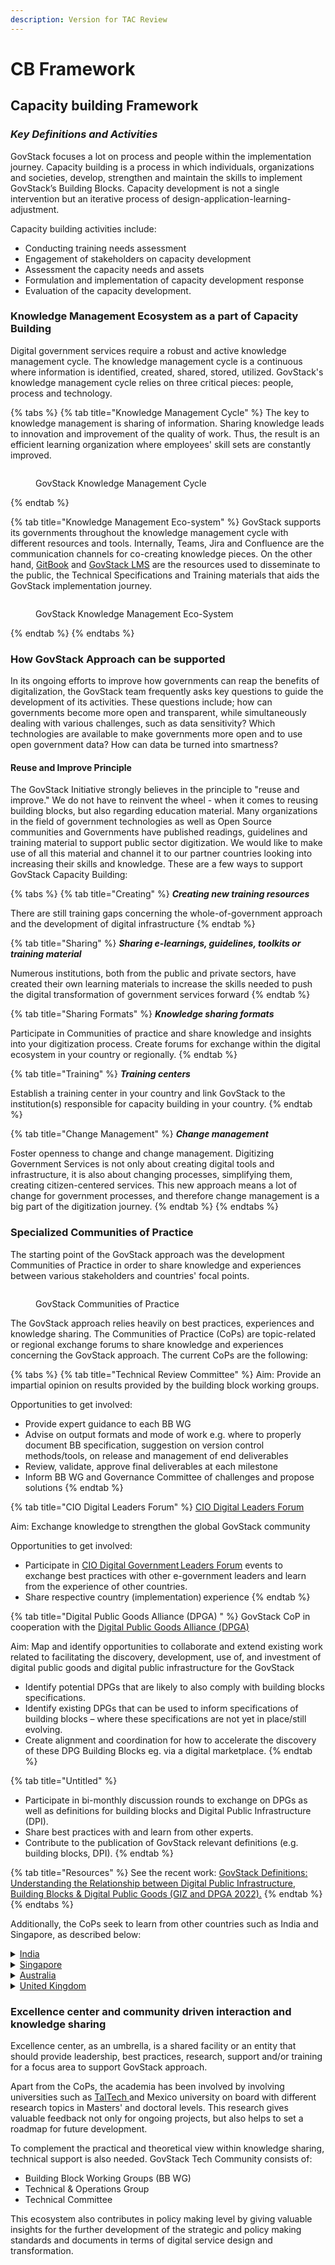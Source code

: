```yaml
---
description: Version for TAC Review
---
```


# CB Framework

## Capacity building Framework

### _**Key Definitions and Activities**_

GovStack focuses a lot on process and people within the implementation journey. Capacity building is a process in which individuals, organizations and societies, develop, strengthen and maintain the skills to implement GovStack’s Building Blocks. Capacity development is not a single intervention but an iterative process of design-application-learning-adjustment.&#x20;

Capacity building activities include:

* Conducting training needs assessment
* Engagement of stakeholders on capacity development
* Assessment the capacity needs and assets
* Formulation and implementation of capacity development response
* Evaluation of the capacity development. &#x20;

### **Knowledge Management Ecosystem as a part of Capacity Building**

Digital government services require a robust and active knowledge management cycle. The knowledge management cycle is a continuous where information is identified, created, shared, stored, utilized. GovStack's knowledge management cycle relies on three critical pieces: people, process and technology.&#x20;

{% tabs %}
{% tab title="Knowledge Management Cycle" %}
The key to knowledge management is sharing of information. Sharing knowledge leads to innovation and improvement of the quality of work. Thus, the result is an efficient learning organization where employees' skill sets are constantly improved.&#x20;

<figure><img src="../../../.gitbook/assets/cycle.png" alt=""><figcaption><p>GovStack Knowledge Management Cycle</p></figcaption></figure>
{% endtab %}

{% tab title="Knowledge Management Eco-system" %}
GovStack supports its governments throughout the knowledge management cycle with different resources and tools.  Internally, Teams, Jira and Confluence are the communication channels for co-creating knowledge pieces. On the other hand, [GitBook](https://app.gitbook.com/o/pxmRWOPoaU8fUAbbcrus/c/4Q4PEWGtVCZpBYdPkxe3) and [GovStack LMS](../govlearn.md) are the resources used to disseminate to the public, the Technical Specifications and Training materials that aids the GovStack implementation journey.&#x20;

<figure><img src="../../../.gitbook/assets/KMCC.png" alt=""><figcaption><p>GovStack Knowledge Management Eco-System</p></figcaption></figure>
{% endtab %}
{% endtabs %}

### How GovStack Approach can be supported

In its ongoing efforts to improve how governments can reap the benefits of digitalization, the GovStack team frequently asks key questions to guide the development of its activities. These questions include; how can governments become more open and transparent, while simultaneously dealing with various challenges, such as data sensitivity?  Which technologies are available to make governments more open and to use open government data? How can data be turned into smartness? &#x20;

#### Reuse and Improve Principle

The GovStack Initiative strongly believes in the principle to "reuse and improve." We do not have to reinvent the wheel - when it comes to reusing building blocks, but also regarding education material. Many organizations in the field of government technologies as well as Open Source communities and Governments have published readings, guidelines and training material to support public sector digitization. We would like to make use of all this material and channel it to our partner countries looking into increasing their skills and knowledge. These are a few ways to support GovStack Capacity Building:

{% tabs %}
{% tab title="Creating" %}
_**Creating new training resources**_

There are still training gaps concerning the whole-of-government approach and the development of digital infrastructure&#x20;
{% endtab %}

{% tab title="Sharing" %}
_**Sharing e-learnings, guidelines, toolkits or training material**_

Numerous institutions, both from the public and private sectors, have created their own learning materials to increase the skills needed to push the digital transformation of government services forward
{% endtab %}

{% tab title="Sharing Formats" %}
_**Knowledge sharing formats**_&#x20;

Participate in Communities of practice and share knowledge and insights into your digitization process. Create forums for exchange within the digital ecosystem in your country or regionally.&#x20;
{% endtab %}

{% tab title="Training" %}
_**Training centers**_&#x20;

Establish a training center in your country and link GovStack to the institution(s) responsible for capacity building in your country.&#x20;
{% endtab %}

{% tab title="Change Management" %}
_**Change management**_&#x20;

Foster openness to change and change management. Digitizing Government Services is not only about creating digital tools and infrastructure, it is also about changing processes, simplifying them, creating citizen-centered services. This new approach means a lot of change for government processes, and therefore change management is a big part of the digitization journey. &#x20;
{% endtab %}
{% endtabs %}

### Specialized Communities of Practice

The starting point of the GovStack approach was the development Communities of Practice in order to share knowledge and experiences between various stakeholders and countries' focal points.\
&#x20;

<figure><img src="../../../.gitbook/assets/GetImage.jpeg" alt=""><figcaption><p>GovStack Communities of Practice</p></figcaption></figure>

The GovStack approach relies heavily on best practices, experiences and knowledge sharing. The Communities of Practice (CoPs) are topic-related or regional exchange forums to share knowledge and experiences concerning the GovStack approach. The current CoPs are the following:

{% tabs %}
{% tab title="Technical Review Committee" %}
Aim: Provide an impartial opinion on results provided by the building block working groups.&#x20;

Opportunities to get involved: &#x20;

* Provide expert guidance to each BB WG&#x20;
* Advise on output formats and mode of work e.g. where to properly document BB specification, suggestion on version control methods/tools, on release and management of end deliverables &#x20;
* Review, validate, approve final deliverables at each milestone&#x20;
* Inform BB WG and Governance Committee of challenges and propose solutions
{% endtab %}

{% tab title="CIO Digital Leaders Forum" %}
[CIO Digital Leaders Forum](https://www.govstack.global/govstack-leaders-forum/)&#x20;

Aim: Exchange knowledge to strengthen the global GovStack community &#x20;

Opportunities to get involved: &#x20;

* Participate in [CIO Digital Government Leaders Forum](https://www.govstack.global/govstack-leaders-forum/) events to exchange best practices with other e-government leaders and learn from the experience of other countries.&#x20;
* Share respective country (implementation) experience
{% endtab %}

{% tab title="Digital Public Goods Alliance (DPGA) " %}
GovStack CoP in cooperation with the [Digital Public Goods Alliance (DPGA)](https://digitalpublicgoods.net/)&#x20;

Aim: Map and identify opportunities to collaborate and extend existing work related to facilitating the discovery, development, use of, and investment of digital public goods and digital public infrastructure for the GovStack&#x20;

* Identify potential DPGs that are likely to also comply with building blocks specifications.&#x20;
* Identify existing DPGs that can be used to inform specifications of building blocks – where these specifications are not yet in place/still evolving.&#x20;
* Create alignment and coordination for how to accelerate the discovery of these DPG Building Blocks eg. via a digital marketplace.&#x20;
{% endtab %}

{% tab title="Untitled" %}
* Participate in bi-monthly discussion rounds to exchange on DPGs as well as definitions for building blocks and Digital Public Infrastructure (DPI).&#x20;
* Share best practices with and learn from other experts.&#x20;
* Contribute to the publication of GovStack relevant definitions (e.g. building blocks, DPI).&#x20;
{% endtab %}

{% tab title="Resources" %}
See the recent work: [GovStack Definitions: Understanding the Relationship between Digital Public Infrastructure, Building Blocks & Digital Public Goods (GIZ and DPGA 2022).](https://digitalpublicgoods.net/DPI-DPG-BB-Definitions.pdf)
{% endtab %}
{% endtabs %}

Additionally, the CoPs seek to learn from other countries such as India and Singapore, as described below:

<details>

<summary><a href="https://www.india.gov.in/people-groups/community">India</a></summary>

In India, the Department of Administrative Reforms & Public Grievances (DARPG) under the Ministry of Personnel, Public Grievances and Pensions has set-up an “E-Governance Division” that coordinates and supports the implementation of National eGovernance Plan (NeGP) and Digital India programs owned by Ministry of Electronics and Information Technology (MeitY).

The division has conceptualized “[Capacity Building through Master eGovernance Training Plan (MeTP)](https://www.meity.gov.in/dic)” for the years 2013-15. MeTP intends to build the capacity of central government employees for implementing e-Governance projects.

The core areas targeted to be addressed as part of training needs in MeTP are as follows

**Type-1 : Basic ICT Skills** for Office work (office productivity applications, internet, email etc.)

**Type-2: eGovernance related knowledge and skills** (These include topics such as eGovernance life cycle, Government Process Reengineering, Business Models, Public Private Partnerships, Regulatory Frameworks, Information Technology Act, Contract Management, Detailed Project Report (DPR), Request for Proposal (RFP), and Change Management.)

**Type-3: Domain/Sector/Mission Mode Project specific** (for example, Agriculture, Banking)

**Type-4: Soft skills** (Team building, Leadership, effective presentation & communication etc.)

**Type-5: Specialized professional skills** (Project Management, IT Security, IT Audit etc.)

_**The primary objectives of the training are as follows**_

* [ ] Equip the average government employee with the skills required to use the evolving systems and processes_**.**_
* [ ] Aid policy makers in prioritizing eGovernance reform and connecting the dots between various aspects of eGovernance.
* [ ] Support Project Managers by imparting training on modern project and change management techniques and tools.
* [ ] Facilitate transformation in government departments by equipping select teams with skills in process re-engineering and enterprise architecture.

**The delivery models** included are:

Seminar/workshop, Instructor Led Training (ILT), Virtual Classroom (VC), e-Learning, Blended mode of learning.

Subsequently, the National eGovernance Division (NeGD) under the Ministry of Electronics and Information Technology (MeitY), has extensively conducted a research with various key stakeholders and has developed[ “eGovernance Competency Framework (eGCF)](academic-support-to-capacity-development.md#skills-and-competences-to-support-academic-programmes) for Digital India with Implementation Toolkit” in the year 2014. This is a crucial document for conducting all the eGovernance Capacity Building initiatives for the civil servants of federal/state/union territory ministries/departments in India.&#x20;

</details>

<details>

<summary><a href="https://www.smartnation.gov.sg/community/contribute-to-smart-nation">Singapore</a></summary>

Singapore is committed to becoming a world leader in digitalization. Capitalizing on the huge potential opened up by technology, Singapore is putting forward an overarching [Smart Nation](https://www.smartnation.gov.sg/about-smart-nation/transforming-singapore) vision that is based on three pillars: [Digital Government](https://www.smartnation.gov.sg/about-smart-nation/digital-government), [Digital Economy](https://www.smartnation.gov.sg/about-smart-nation/digital-economy), and [Digital Society](https://www.smartnation.gov.sg/about-smart-nation/digital-society). Taken together, these three pillars are responsible for effecting significant shits across all sectors and policy areas.&#x20;

#### Capacity Building in Singapore

Singapore observes that there are three ways to address the capacity building needs of citizens, civil servants and leaders and professionals, whose details are listed described below.

**Citizens:**![](<../../../.gitbook/assets/GetImage (10).png>)



The Ministry of Communications and Information (MCI), Government of Singapore has a set of portfolios to drive the digital transformation. One such is “Digital Readiness” with four strategic outcomes (a) Digital access (b) Digital Literacy (c) Digital participation and (d) Digital inclusion by design. In regard to “Digital Literacy”, the “[Digital Readiness (MCI n.d.)"](https://www.mci.gov.sg/en/portfolios/digital-readiness/digital-readiness-blueprint) blueprint recommends the following.

* Identify a set of basic digital skills for everyday activities to spur the take-up of digital technology, especially among the less digitally savvy.
* Strengthen focus on information and media literacy, to build resilience in an era of online falsehoods.
* Ensure that our children and youth grow up to form meaningful relationships with people around them and use technology to benefit their communities.

**B. Civil Servants**

The [Digital Government Blueprint](https://www.mci.gov.sg/en/portfolios/digital-readiness/digital-readiness-blueprint) recommends raising digital capabilities to pursue innovation so that the government is able to “think fast, start small and act fast” to seize new opportunities. The Government has been deepening its technical capabilities through a Centre of Excellence (or CentEx) for ICT and Smart Systems, where specialist engineering expertise will be grown to support the WOG. The CentEx will house capability centers such as Data Science and AI, ICT Infrastructure, Application Development, Sensors and IoT, Cybersecurity, and Geospatial. The CentEx may expand into new technology capability areas as the need arises – for example, in robotics, VR/AR, digital twins or blockchain.

The CentEx will support the development of ICT skills and leadership for WOG through:

* Building an in-house reserve of deep technical skills in areas where internal capabilities are needed to deal with highly complex issues on short notice.
* Raising capabilities of ICT practitioners and leaders across the WOG; and
* Equipping public officers with relevant broad-based ICT skills (e.g. basic awareness of data analytics).

**C. Leaders and officials**

In Singapore, the Institute of Systems Science at [National University of Singapore (NUS-ISS)](https://www.iss.nus.edu.sg/) plays a pivotal role in building the capacities of digital leaders and professionals. [NUS-ISS](https://www.iss.nus.edu.sg/) has been appointed as The Digital Academy (TDA) operations partner, established by The Government Technology Agency (GovTech Singapore) for Whole Of Government (WOG). As Operations Partner of The Digital Academy, NUS-ISS is partnering GovTech in developing training roadmaps and managing the enrolment, logistics, publicity and training processes.

The NUS-ISS offers a wide range of programs to build the capacities. They are broadly categorized as follows.

1. Executive Education: AI, Cyber Security, Data Science, Digital Agility, Digital Innovation & Design, Digital Strategy and Leadership, Digital products and platforms, Smart Health leadership, Software systems, Stackup-Startup Tech Talent Development
2. Graduate Programs: Systems Analysis, Enterprise Business Analytics, Digital Leadership, Intelligent Systems, Software engineering
3. eGovernment Leadership Center: Digital Government Transformation, Smart Nation, Public Sector Innovation, Citizen engagement



</details>

<details>

<summary><a href="https://www.dta.gov.au/help-and-advice/communities-practice">Australia</a></summary>

Communities of practice [(Australia Government n.d.)](https://www.digitalprofession.gov.au/about-digital-profession) are groups of people working in the same field in government. They bring those people together to share ideas, show their work, solve problems and explore best practice. These include:

* [ ] **Agile & Lean Community** - The Agile & Lean Community is an open group for anyone interested in agile, lean, lean start-up, DevOps and more!
* [ ] **Content Community of Practice -** The Content Community of Practice is a place for government content specialists, practitioners and leaders to share ideas, solve problems, connect to peers and work in the open.
* [ ] **Cross-Discipline Community of Practice** - The Cross-Discipline Community of Practice is open to everyone. It’s a place for all people working in government, educational institutions and industry practitioners, leaders, or people interested in design for government to share ideas, solve problems, connect to peers and work in the open.
* [ ] **Cyber Security -** The Cyber Security community is for Digital Profession members interested in Cyber Security.
* [ ] **Visual Scribe (Graphic facilitation)** - The Visual Scribe community is here for Digital profession members interested in visual scribing and storytelling.
* [ ] **Government Architecture community** - This community is for government employees interested in government architecture. A shared understanding of government architecture and capabilities will improve collaboration and cross-disciplinary design, resulting in better government services. Join the Government Architecture community.
* [ ] **Life event communities (GovX)** - The GovX life event communities bring people and organizations together to explore more ways to collaborate, design and prioritize delivery efforts based on the life events of people and their experience.
* [ ] **Research and Design Community of Practice** - The Design and Research Community of Practice is a place for all government practitioners, leaders, or people interested in design for government to share ideas, solve problems, connect to peers and work in the open.
* [ ] **P3M community** - This community is for people involved in portfolio, program and project management (P3M) in any part of government in Australia.
* [ ] **Open data community** - This community is for people who work with public data in the Australian Public Service or who carry out publicly funded research. It's also for people who develop, innovate or carry out research using Australia’s public datasets.

Apart from the above CoP's, the Australian Government has established the [**Digital Profession center (Australian Government n.d.)** ](https://www.digitalprofession.gov.au/about-digital-profession)as part of the Australian Government with the aim to lift the digital capability of the Australian Public Service (APS) to transform government services and build a government fit for the digital age.



</details>

<details>

<summary><a href="https://www.gov.uk/service-manual/communities">United Kingdom</a></summary>

The UK as part of their Government Digital Service (gov.uk) has created a set of service manuals and several communities of practice. One of these manuals is a handbook for people developing communities of practice in government - [Community Development Handbook (GOV.UK 2017).](https://www.gov.uk/government/publications/community-development-handbook/community-development-handbook)

The [**UK government states that**](https://www.gov.uk/government/publications/community-development-handbook/community-development-handbook) Communities of practice are for people who share common job roles, responsibilities or remits. They do well through regular interaction and common goals.

&#x20;The communities of Practice that the UK government has established CoPs that include:

* [**Accessibility community**](https://www.gov.uk/service-manual/communities/accessibility-community) - For anyone with an interest in accessibility.&#x20;
* [**Agile delivery community** ](https://www.gov.uk/service-manual/communities/agile-delivery-community)- For anyone interested in using agile methods to deliver government projects.&#x20;
* [**Assisted digital and digital take-up community**](https://www.gov.uk/service-manual/communities/assisted-digital-and-digital-take-up-community) - For anyone procuring, designing or managing assisted digital support.&#x20;
* [**Content community**](https://www.gov.uk/service-manual/communities/content-community) - For anyone involved in content or website publishing.&#x20;
* [**Data Engineering community**](https://www.gov.uk/service-manual/communities/data-engineering-community) - For anyone designing and building data products and services.
* [**Data science community**](https://www.gov.uk/service-manual/communities/data-science-community) - For anyone interested in data science best practice and using evidence to make decisions.&#x20;
* [**Design community**](https://www.gov.uk/service-manual/communities/design-community) - For anyone working in interaction design, graphic design, service design or content design.&#x20;
* [**Digital buying community**](https://www.gov.uk/service-manual/communities/digital-buying-community) - For anyone in the public sector buying digital data and technology services.&#x20;
* [**Performance analysis community**](https://www.gov.uk/service-manual/communities/performance-and-data-analysis-community) - For anyone working with data and analytics.
* [**Policy design community**](https://www.gov.uk/service-manual/communities/policy-design-community) - Discuss and learn about the role of policy design in government.&#x20;
* [**Product and service community**](https://www.gov.uk/service-manual/communities/product-and-service-community) - For anyone using product management methods to deliver government products and services .
* [**Standards and assurance community** ](https://www.gov.uk/service-manual/communities/standards-and-assurance-community)- For anyone designing, implementing or assessing government digital or technology standards.&#x20;
* [**Technical writing community** ](https://www.gov.uk/service-manual/communities/technical-writing-community)**-** For anyone interested in writing about technology.
* [**Technology community (backend development)**](https://www.gov.uk/service-manual/communities/technology-community-backend-development) - For anyone working in backend development for services.&#x20;
* [**Technology community (frontend development)**](https://www.gov.uk/service-manual/communities/technology-community-frontend-development) - For anyone working in frontend development for services.&#x20;
* [**Technology community (technical architecture)**](https://www.gov.uk/service-manual/communities/technology-community-technical-architecture) - For anyone working in technical architecture for services.&#x20;
* [**Technology community (web operations)**](https://www.gov.uk/service-manual/communities/technology-community-web-operations) - For anyone working in web operations for services.&#x20;
* [**User research community**](https://www.gov.uk/service-manual/communities/user-research-community) -  For anyone interested in improving user research practices across government.&#x20;
* [**User support community**](https://www.gov.uk/service-manual/communities/user-support-community) - For anyone working in user support for services. &#x20;

</details>

### Excellence center and community driven interaction and knowledge sharing

Excellence center, as an umbrella, is a shared facility or an entity that should provide leadership, best practices, research, support and/or training for a focus area to support GovStack approach.&#x20;

Apart from the CoPs, the academia has been involved by involving universities such as [TalTech  ](https://taltech.ee/en/)and Mexico university on board with different research topics in Masters' and doctoral levels. This research gives valuable feedback not only for ongoing projects, but also helps to set a roadmap for future development. &#x20;

To complement the practical and theoretical view within knowledge sharing, technical support is also needed. GovStack Tech Community consists of: &#x20;

* Building Block Working Groups (BB WG) &#x20;
* Technical & Operations Group &#x20;
* Technical Committee &#x20;

This ecosystem also contributes in policy making level by giving valuable insights for the further development of the strategic and policy making standards and documents in terms of digital service design and transformation.





